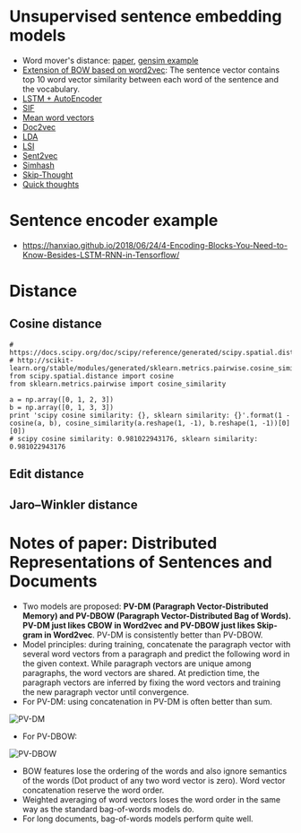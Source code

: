 # Unsupervised sentence embedding models
- Word mover's distance: [paper](http://proceedings.mlr.press/v37/kusnerb15.pdf), [gensim example](https://markroxor.github.io/gensim/static/notebooks/WMD_tutorial.html)
- [Extension of BOW based on word2vec](https://www.zhihu.com/question/29978268/answer/55338644): The sentence vector contains top 10 word vector similarity between each word of the sentence and the vocabulary.
- [LSTM + AutoEncoder](https://www.zhihu.com/question/29978268/answer/114093723)
- [SIF](https://github.com/gaoisbest/NLP-Projects/blob/master/Sentence2vec/SIF.py)
- [Mean word vectors](https://github.com/gaoisbest/NLP-Projects/blob/master/Sentence2vec/Word2vec_mean.py)
- [Doc2vec](https://github.com/gaoisbest/NLP-Projects/blob/master/Sentence2vec/Doc2vec_model.py)
- [LDA](https://github.com/gaoisbest/NLP-Projects/blob/master/Sentence2vec/LDA_model.py)
- [LSI](https://github.com/gaoisbest/NLP-Projects/blob/master/Sentence2vec/LSI_model.py)
- [Sent2vec](https://github.com/epfml/sent2vec)
- [Simhash](https://leons.im/posts/a-python-implementation-of-simhash-algorithm/)
- [Skip-Thought](https://papers.nips.cc/paper/5950-skip-thought-vectors.pdf)
- [Quick thoughts](https://arxiv.org/pdf/1803.02893.pdf)


# Sentence encoder example
- https://hanxiao.github.io/2018/06/24/4-Encoding-Blocks-You-Need-to-Know-Besides-LSTM-RNN-in-Tensorflow/

# Distance
## Cosine distance
```
# https://docs.scipy.org/doc/scipy/reference/generated/scipy.spatial.distance.cosine.html
# http://scikit-learn.org/stable/modules/generated/sklearn.metrics.pairwise.cosine_similarity.html
from scipy.spatial.distance import cosine
from sklearn.metrics.pairwise import cosine_similarity

a = np.array([0, 1, 2, 3])
b = np.array([0, 1, 3, 3]) 
print 'scipy cosine similarity: {}, sklearn similarity: {}'.format(1 - cosine(a, b), cosine_similarity(a.reshape(1, -1), b.reshape(1, -1))[0][0])
# scipy cosine similarity: 0.981022943176, sklearn similarity: 0.981022943176

```
## Edit distance

## Jaro–Winkler distance

# Notes of paper: Distributed Representations of Sentences and Documents
- Two models are proposed: **PV-DM (Paragraph Vector-Distributed Memory) and PV-DBOW (Paragraph Vector-Distributed Bag of Words). PV-DM just likes CBOW in Word2vec and PV-DBOW just likes Skip-gram in Word2vec**. PV-DM is consistently better than PV-DBOW. 
- Model principles: during training, concatenate the paragraph vector with several word vectors from a paragraph and predict the following word in the given context. While paragraph vectors are unique among paragraphs, the word vectors are shared. At
prediction time, the paragraph vectors are inferred by fixing the word vectors and training the new paragraph vector until convergence.
- For PV-DM: using concatenation in PV-DM is often better than sum.

![PV-DM](https://github.com/gaoisbest/NLP-Projects/blob/master/Sentence2vec/PV-DM.png)

- For PV-DBOW:

![PV-DBOW](https://github.com/gaoisbest/NLP-Projects/blob/master/Sentence2vec/PV-DBOW.png)

- BOW features lose the ordering of the words and also ignore semantics of the words (Dot product of any two word vector is zero). Word vector concatenation reserve the word order.
- Weighted averaging of word vectors loses the word order in the same way as the standard bag-of-words models do.
- For long documents, bag-of-words models perform quite well.


